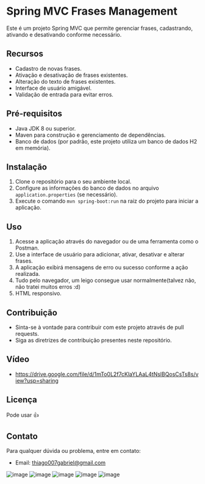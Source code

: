 # Spring MVC Frases Management

Este é um projeto Spring MVC que permite gerenciar frases, cadastrando, ativando e desativando conforme necessário.

## Recursos

- Cadastro de novas frases.
- Ativação e desativação de frases existentes.
- Alteração do texto de frases existentes.
- Interface de usuário amigável.
- Validação de entrada para evitar erros.

## Pré-requisitos

- Java JDK 8 ou superior.
- Maven para construção e gerenciamento de dependências.
- Banco de dados (por padrão, este projeto utiliza um banco de dados H2 em memória).

## Instalação

1. Clone o repositório para o seu ambiente local.
2. Configure as informações do banco de dados no arquivo `application.properties` (se necessário).
3. Execute o comando `mvn spring-boot:run` na raiz do projeto para iniciar a aplicação.

## Uso

1. Acesse a aplicação através do navegador ou de uma ferramenta como o Postman.
2. Use a interface de usuário para adicionar, ativar, desativar e alterar frases.
3. A aplicação exibirá mensagens de erro ou sucesso conforme a ação realizada.
4. Tudo pelo navegador, um leigo consegue usar normalmente(talvez não, não tratei muitos erros :d)
5. HTML responsivo.

## Contribuição

- Sinta-se à vontade para contribuir com este projeto através de pull requests.
- Siga as diretrizes de contribuição presentes neste repositório.

## Vídeo

- https://drive.google.com/file/d/1mTo0L2f7cKlaYLAaL4tNslBQosCsTs8s/view?usp=sharing

## Licença

Pode usar 👍

## Contato

Para qualquer dúvida ou problema, entre em contato:

- Email: thiago007gabriel@gmail.com

![image](https://github.com/thbiell/CH3/assets/101123186/b8a7a004-785a-49d1-a3ee-322c56154801)
![image](https://github.com/thbiell/CH3/assets/101123186/cb692ff1-e02d-48f5-8e42-61ad2c32c356)
![image](https://github.com/thbiell/CH3/assets/101123186/9101d2ad-682d-4799-a988-49937f778d06)
![image](https://github.com/thbiell/CH3/assets/101123186/7c1be553-b095-4427-a6e6-ae4dcd1e141c)
![image](https://github.com/thbiell/CH3/assets/101123186/f69e678f-2ba2-4b74-ae91-4b09734fb096)

